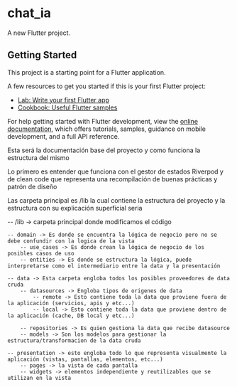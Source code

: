 # chat_ia

A new Flutter project.

## Getting Started

This project is a starting point for a Flutter application.

A few resources to get you started if this is your first Flutter project:

- [Lab: Write your first Flutter app](https://docs.flutter.dev/get-started/codelab)
- [Cookbook: Useful Flutter samples](https://docs.flutter.dev/cookbook)

For help getting started with Flutter development, view the
[online documentation](https://docs.flutter.dev/), which offers tutorials,
samples, guidance on mobile development, and a full API reference.

Esta será la documentación base del proyecto y como funciona la estructura del mismo

Lo primero es entender que funciona con el gestor de estados Riverpod y de clean code que representa una recompilación de buenas prácticas y patrón de diseño

Las carpeta principal es /lib la cual contiene la estructura del proyecto y la estructura con su explicación superficial seria

 -- /lib -> carpeta principal donde modificamos el código

    -- domain -> Es donde se encuentra la lógica de negocio pero no se debe confundir con la logica de la vista
        -- use_cases -> Es donde crean la lógica de negocio de los posibles casos de uso
        -- entities -> Es donde se estructura la lógica, puede interpretarse como el intermediario entre la data y la presentación

    -- data -> Esta carpeta engloba todos los posibles proveedores de data cruda
        -- datasources -> Engloba tipos de origenes de data
            -- remote -> Esto contiene toda la data que proviene fuera de la aplicación (servicios, apis y etc...)
            -- local -> Esto contiene toda la data que proviene dentro de la aplicación (cache, DB local y etc...)
            
        -- repositories -> Es quien gestiona la data que recibe datasource
        -- models -> Son los modelos para gestionar la estructura/transformacion de la data cruda

    -- presentation -> esto engloba todo lo que representa visualmente la aplicación (vistas, pantallas, elementos, etc...)
        -- pages -> la vista de cada pantalla
        -- widgets -> elementos independiente y reutilizables que se utilizan en la vista
